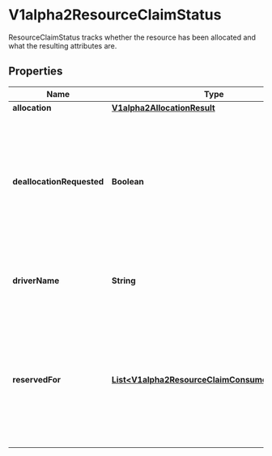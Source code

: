 

# V1alpha2ResourceClaimStatus

ResourceClaimStatus tracks whether the resource has been allocated and what the resulting attributes are.
## Properties

Name | Type | Description | Notes
------------ | ------------- | ------------- | -------------
**allocation** | [**V1alpha2AllocationResult**](V1alpha2AllocationResult.md) |  |  [optional]
**deallocationRequested** | **Boolean** | DeallocationRequested indicates that a ResourceClaim is to be deallocated.  The driver then must deallocate this claim and reset the field together with clearing the Allocation field.  While DeallocationRequested is set, no new consumers may be added to ReservedFor. |  [optional]
**driverName** | **String** | DriverName is a copy of the driver name from the ResourceClass at the time when allocation started. |  [optional]
**reservedFor** | [**List&lt;V1alpha2ResourceClaimConsumerReference&gt;**](V1alpha2ResourceClaimConsumerReference.md) | ReservedFor indicates which entities are currently allowed to use the claim. A Pod which references a ResourceClaim which is not reserved for that Pod will not be started.  There can be at most 32 such reservations. This may get increased in the future, but not reduced. |  [optional]



